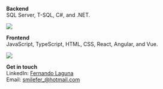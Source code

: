 **Backend** <br>
SQL Server, T-SQL, C#, and .NET. <br>

<p align="left">
  <a href="https://skillicons.dev">
    <img src="https://skillicons.dev/icons?i=cs,dotnet,sql" />
  </a>
</p>

**Frontend** <br>
JavaScript, TypeScript, HTML, CSS, React, Angular, and Vue. <br>
<p align="left">
  <a href="https://skillicons.dev">
    <img src="https://skillicons.dev/icons?i=js,ts,html,css,react,angular,vue" />
  </a>
</p>

**Get in touch** <br>
LinkedIn: [Fernando Laguna](https://www.linkedin.com/in/fernalag/) <br>
Email: smilefer_@hotmail.com
